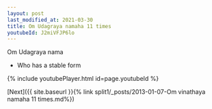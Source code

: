 ```yaml
---
layout: post
last_modified_at: 2021-03-30
title: Om Udagraya namaha 11 times
youtubeId: J2miVFJP6lo
---
```

 
 
Om Udagraya nama 
 
 -  Who has a stable form 
 
  
 
  
 
 
 
 
 
 


{% include youtubePlayer.html id=page.youtubeId %}
 
[Next]({{ site.baseurl }}{% link  split1/_posts/2013-01-07-Om vinathaya namaha 11 times.md%})
 
